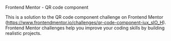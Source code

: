 Frontend Mentor - QR code component

This is a solution to the QR code component challenge on Frontend Mentor (https://www.frontendmentor.io/challenges/qr-code-component-iux_sIO_H). Frontend Mentor challenges help you improve your coding skills by building realistic projects. 

